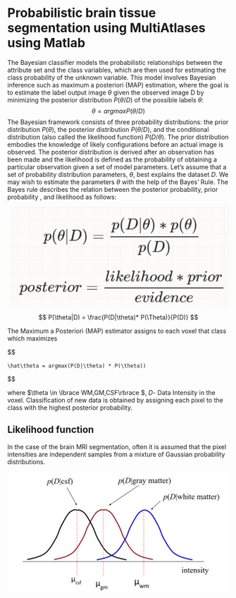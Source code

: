 # Probabilistic brain tissue segmentation using MultiAtlases using Matlab

The Bayesian classifier models the probabilistic relationships between the attribute set and the class variables, which are then used for estimating the class probability of the unknown variable. This model involves Bayesian inference such as maximum a posteriori (MAP) estimation, where the goal is to estimate the label output image $\theta$ given the observed image D by minimizing the posterior distribution  $P(\theta /D)$ of the possible labels  $\theta$:
$$
    \theta=argmax P(\theta /D) 
$$
The Bayesian framework consists of three probability distributions: the prior distribution $P(\theta)$, the posterior distribution $P(\theta /D)$, and the conditional distribution  (also called the likelihood function) $P(D/\theta)$. The prior distribution embodies the knowledge of likely configurations before an actual image is observed. The posterior distribution is derived after an observation has been made and the likelihood is defined as the probability of obtaining a particular observation given a set of model parameters.
Let’s assume that a set of probability distribution parameters, $\theta$, best explains the dataset $D$. We may wish to estimate the parameters $\theta$ with the help of the Bayes’ Rule.  The Bayes rule describes the relation between the posterior probability, prior probability , and likelihood  as follows:

![Method](Images/method.png)

$$
    P(\theta|D) = \frac{P(D|\theta)* P(\Theta)}{P(D)}
$$

The Maximum a Posteriori (MAP) estimator assigns to each voxel that class which maximizes

$$
    
    \hat\theta = argmax(P(D|\theta) * P(\theta))
$$

where $\theta \in \lbrace WM,GM,CSF\rbrace $,  $D$- Data Intensity in the voxel. Classification of new data is obtained by assigning each pixel to the class with the highest posterior probability.

## Likelihood function

In the case of the brain MRI segmentation, often it is assumed that the pixel intensities are independent samples from a mixture of Gaussian probability distributions. 

![Likelihood](Images/likelihood.png)
